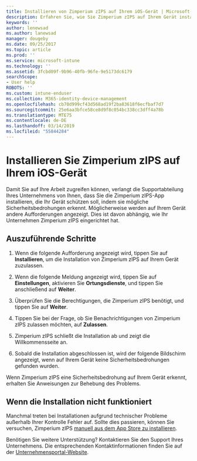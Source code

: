 ```yaml
---
title: Installieren von Zimperium zIPS auf Ihrem iOS-Gerät | Microsoft-Dokumentation
description: Erfahren Sie, wie Sie Zimperium zIPS auf Ihrem Gerät installieren.
keywords: ''
author: lenewsad
ms.author: lanewsad
manager: dougeby
ms.date: 09/25/2017
ms.topic: article
ms.prod: ''
ms.service: microsoft-intune
ms.technology: ''
ms.assetid: 3fcbd09f-9b96-40fb-96fe-9e5173dc6179
searchScope:
- User help
ROBOTS: ''
ms.custom: intune-enduser
ms.collection: M365-identity-device-management
ms.openlocfilehash: cb70d999cf43d568ad19f2ba83618f6ecfbaf7d7
ms.sourcegitcommit: 25e6aa3bfce58ce8d9f8c054bc338cc3dff4a78b
ms.translationtype: MTE75
ms.contentlocale: de-DE
ms.lasthandoff: 03/14/2019
ms.locfileid: "55844284"
---
```

# <a name="install-zimperium-zips-on-your-ios-device"></a>Installieren Sie Zimperium zIPS auf Ihrem iOS-Gerät

Damit Sie auf Ihre Arbeit zugreifen können, verlangt die Supportabteilung Ihres Unternehmens von Ihnen, dass Sie die Zimperium zIPS-App installieren, die Ihr Gerät schützen soll, indem sie mögliche Sicherheitsbedrohungen erkennt. Möglicherweise werden auf Ihrem Gerät andere Aufforderungen angezeigt. Dies ist davon abhängig, wie Ihr Unternehmen Zimperium zIPS eingerichtet hat.

## <a name="what-you-need-to-do"></a>Auszuführende Schritte 

1.  Wenn die folgende Aufforderung angezeigt wird, tippen Sie auf **Installieren**, um die Installation von Zimperium zIPS auf Ihrem Gerät zuzulassen.

2. Wenn die folgende Meldung angezeigt wird, tippen Sie auf **Einstellungen**, aktivieren Sie **Ortungsdienste**, und tippen Sie anschließend auf **Weiter**.

3. Überprüfen Sie die Berechtigungen, die Zimperium zIPS benötigt, und tippen Sie auf **Weiter**.

4. Tippen Sie bei der Frage, ob Sie Benachrichtigungen von Zimperium zIPS zulassen möchten, auf **Zulassen**.

5. Zimperium zIPS schließt die Installation ab und zeigt die Willkommensseite an.

6. Sobald die Installation abgeschlossen ist, wird der folgende Bildschirm angezeigt, wenn auf Ihrem Gerät keine Sicherheitsbedrohungen gefunden wurden.

Wenn Zimperium zIPS eine Sicherheitsbedrohung auf Ihrem Gerät erkennt, erhalten Sie Anweisungen zur Behebung des Problems.

## <a name="if-the-installation-doesnt-work"></a>Wenn die Installation nicht funktioniert

Manchmal treten bei Installationen aufgrund technischer Probleme außerhalb Ihrer Kontrolle Fehler auf. Sollte dies passieren, können Sie versuchen, Zimperium zIPS [manuell aus dem App Store zu installieren](https://itunes.apple.com/app/zimperium-zips/id1030924459).

Benötigen Sie weitere Unterstützung? Kontaktieren Sie den Support Ihres Unternehmens. Die entsprechenden Kontaktinformationen finden Sie auf der [Unternehmensportal-Website](https://go.microsoft.com/fwlink/?linkid=2010980).
